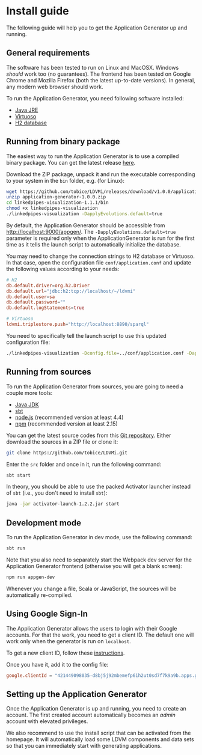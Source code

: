 Install guide
=============

The following guide will help you to get the Application
Generator up and running. 

## General requirements

The software has been tested to run on Linux and MacOSX. Windows 
*should* work too (no guarantees). The frontend has been tested on 
Google Chrome and Mozilla Firefox (both the latest up-to-date versions).
In general, any modern web browser should work.

To run the Application Generator, you need following software installed:

* [Java JRE](http://www.oracle.com/technetwork/java/javase/overview/index.html)
* [Virtuoso](http://virtuoso.openlinksw.com/)
* [H2 database](http://www.h2database.com/html/main.html)

## Running from binary package

The easiest way to run the Application Generator is to use a compiled
binary package. You can get the latest release [here](https://github.com/tobice/LDVMi/releases/latest).

Download the ZIP package, unpack it and run the executable corresponding
to your system in the `bin` folder, e.g. (for Linux):

```sh
wget https://github.com/tobice/LDVMi/releases/download/v1.0.0/application-generator-1.0.0.zip
unzip application-generator-1.0.0.zip
cd linkedpipes-visualization-1.1.1/bin
chmod +x linkedpipes-visualization
./linkedpipes-visualization -DapplyEvolutions.default=true
```

By default, the Application Generator should be accessible from [http://localhost:9000/appgen/](http://localhost:9000/appgen/).
The `-DapplyEvolutions.default=true` parameter is required only when
the ApplicationGenerator is run for the first time as it tells
the launch script to automatically initialize the database.

You may need to change the connection strings to H2 database or Virtuoso.
In that case, open the configuration file `conf/application.conf` and
update the following values according to your needs:

```conf
# H2
db.default.driver=org.h2.Driver
db.default.url="jdbc:h2:tcp://localhost/~/ldvmi"
db.default.user=sa
db.default.password=""
db.default.logStatements=true

# Virtuoso
ldvmi.triplestore.push="http://localhost:8890/sparql"
```

You need to specifically tell the launch script to use this updated
configuration file:

```sh
./linkedpipes-visualization -Dconfig.file=../conf/application.conf -DapplyEvolutions.default=true
```

## Running from sources

To run the Application Generator from sources, you are going to need a 
couple more tools:

* [Java JDK](http://www.oracle.com/technetwork/java/javase/downloads/index.html)
* [sbt](http://www.scala-sbt.org/0.13/docs/Setup.html)
* [node.js](https://nodejs.org/en/) (recommended version at least 4.4)
* [npm](https://www.npmjs.com/) (recommended version at least 2.15)

You can get the latest source codes from this [Git repository](https://github.com/tobice/LDVMi). 
Either download the sources in a ZIP file or clone it:

```sh
git clone https://github.com/tobice/LDVMi.git
```

Enter the `src` folder and once in it, run the following command:

```sh
sbt start
```

In theory, you should be able to use the packed Activator launcher 
instead of `sbt` (i.e., you don't need to install `sbt`):

```sh
java -jar activator-launch-1.2.2.jar start
```

## Development mode

To run the Application Generator in dev mode, use the following command:

```sh
sbt run
```

Note that you also need to separately start the Webpack dev server for
the Application Generator frontend (otherwise you will get a blank screen):

```sh
npm run appgen-dev
```

Whenever you change a file, Scala or JavaScript, the sources will be
automatically re-compiled.

## Using Google Sign-In

The Application Generator allows the users to login with their Google 
accounts. For that the work, you need to get a client ID. The default
one will work only when the generator is run on `localhost`.

To get a new client ID, follow these [instructions](https://developers.google.com/identity/sign-in/web/devconsole-project).

Once you have it, add it to the config file:
 
```conf
google.clientId = "421449098035-d8bj5j92mbemefp6ih2ut0sd7f7k9a9b.apps.googleusercontent.com"
```

## Setting up the Application Generator

Once the Application Generator is up and running, you need to create
an account. The first created account automatically becomes an *admin*
account with elevated privileges.

We also recommend to use the install script that can be activated from
the homepage. It will automatically load some LDVM components and 
data sets so that you can immediately start with generating applications.
